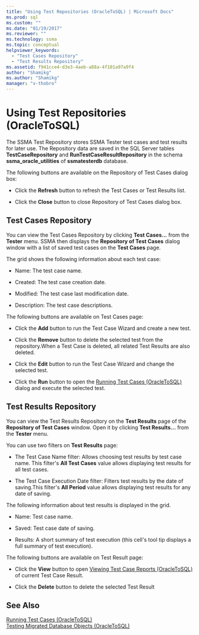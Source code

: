 ```yaml
---
title: "Using Test Repositories (OracleToSQL) | Microsoft Docs"
ms.prod: sql
ms.custom: ""
ms.date: "01/19/2017"
ms.reviewer: ""
ms.technology: ssma
ms.topic: conceptual
helpviewer_keywords: 
  - "Test Cases Repository"
  - "Test Results Repository"
ms.assetid: f941cce4-d3e3-4aeb-a88a-4f101a97a9f4
author: "Shamikg"
ms.author: "Shamikg"
manager: "v-thobro"
---
```

# Using Test Repositories (OracleToSQL)
The SSMA Test Repository stores SSMA Tester test cases and test results for later use. The Repository data are saved in the SQL Server tables **TestCaseRepository** and **RunTestCaseResultRepository** in the schema **ssma_oracle_utilities** of **ssmatesterdb** database.  
  
The following buttons are available on the Repository of Test Cases dialog box:  
  
-   Click the **Refresh** button to refresh the Test Cases or Test Results list.  
  
-   Click the **Close** button to close Repository of Test Cases dialog box.  
  
## Test Cases Repository  
You can view the Test Cases Repository by clicking **Test Cases...** from the **Tester** menu. SSMA then displays the **Repository of Test Cases** dialog window with a list of saved test cases on the **Test Cases** page.  
  
The grid shows the following information about each test case:  
  
-   Name: The test case name.  
  
-   Created: The test case creation date.  
  
-   Modified: The test case last modification date.  
  
-   Description: The test case descriptions.  
  
The following buttons are available on Test Cases page:  
  
-   Click the **Add** button to run the Test Case Wizard and create a new test.  
  
-   Click the **Remove** button to delete the selected test from the repository.When a Test Case is deleted, all related Test Results are also deleted.  
  
-   Click the **Edit** button to run the Test Case Wizard and change the selected test.  
  
-   Click the **Run** button to open the [Running Test Cases (OracleToSQL)](https://msdn.microsoft.com/fc208cdb-7373-4f6b-8f6c-cdff9d3dcd02) dialog and execute the selected test.  
  
## Test Results Repository  
You can view the Test Results Repository on the **Test Results** page of the **Repository of Test Cases** window. Open it by clicking **Test Results...** from the **Tester** menu.  
  
You can use two filters on **Test Results** page:  
  
-   The Test Case Name filter: Allows choosing test results by test case name. This filter's **All Test Cases** value allows displaying test results for all test cases.  
  
-   The Test Case Execution Date filter: Filters test results by the date of saving.This filter's **All Period** value allows displaying test results for any date of saving.  
  
The following information about test results is displayed in the grid.  
  
-   Name: Test case name.  
  
-   Saved: Test case date of saving.  
  
-   Results: A short summary of test execution (this cell's tool tip displays a full summary of test execution).  
  
The following buttons are available on Test Result page:  
  
-   Click the **View** button to open [Viewing Test Case Reports &#40;OracleToSQL&#41;](../../ssma/oracle/viewing-test-case-reports-oracletosql.md) of current Test Case Result.  
  
-   Click the **Delete** button to delete the selected Test Result  
  
## See Also  
[Running Test Cases &#40;OracleToSQL&#41;](../../ssma/oracle/running-test-cases-oracletosql.md)  
[Testing Migrated Database Objects &#40;OracleToSQL&#41;](../../ssma/oracle/testing-migrated-database-objects-oracletosql.md)  
  
